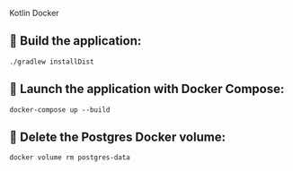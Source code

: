 Kotlin Docker

## 🔨 Build the application:

```shell
./gradlew installDist
```

## 🚀 Launch the application with Docker Compose:

```shell
docker-compose up --build
```

## 🧹 Delete the Postgres Docker volume:

```shell
docker volume rm postgres-data
```
